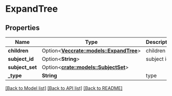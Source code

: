 # ExpandTree

## Properties

Name | Type | Description | Notes
------------ | ------------- | ------------- | -------------
**children** | Option<[**Vec<crate::models::ExpandTree>**](expandTree.md)> | children | [optional]
**subject_id** | Option<**String**> | subject id | [optional]
**subject_set** | Option<[**crate::models::SubjectSet**](SubjectSet.md)> |  | [optional]
**_type** | **String** | type | 

[[Back to Model list]](../README.md#documentation-for-models) [[Back to API list]](../README.md#documentation-for-api-endpoints) [[Back to README]](../README.md)


